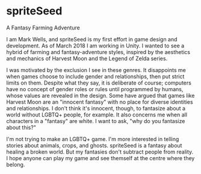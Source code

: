 # spriteSeed
A Fantasy Farming Adventure

I am Mark Wells, and spriteSeed is my first effort in game design and development. As of March 2018 I am working in Unity. I wanted to see a hybrid of farming and fantasy-adventure styles, inspired by the aesthetics and mechanics of Harvest Moon and the Legend of Zelda series. 

I was motivated by the exclusion I see in these genres. It disappoints me when games choose to include gender and relationships, then put strict limits on them. Despite what they say, it is deliberate of course; computers have no concept of gender roles or rules until programmed by humans, whose values are revealed in the design. Some have argued that games like Harvest Moon are an "innocent fantasy" with no place for diverse identities and relationships. I don't think it's innocent, though, to fantasize about a world without LGBTQ+ people, for example. It also concerns me when all characters in a "fantasy" are white.  I want to ask, "why do you fantasize about this?"

I'm not trying to make an LGBTQ+ game. I'm more interested in telling stories about animals, crops, and ghosts. spriteSeed is a fantasy about healing a broken world. But my fantasies don't subtract people from reality. I hope anyone can play my game and see themself at the centre where they belong.
